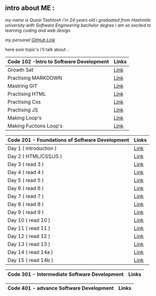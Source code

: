 
## intro about ME :

*my name is Qusai Tashtosh i'm 24 years old
i graduated from Hashmite university with Software Engineering bachelor degree
i am so excited to learning  coding and web design*

*my personal [GitHub Link](https://github.com/QusaiTA)*

here som topic's i'll talk about ..

| Code 102 -Intro to Software Development      | Links |
| -------------------------------------------- | ----- |
| Growth Set      | [Link](102/read2a.md)       |
| Practising MARKDOWN   | [Link](102/Summary.md)        |
| Mastring GIT   | [Link](102/readMonday.md)|
| Practising HTML| [Link](102/read3a.md)|
| Practising Css | [Link](102/read3b.md)|
| Practising JS  | [Link](102/read4.md) |
| Making Loop's  | [Link](102/read5.md) |
| Making Fuctions Loop's  | [Link](102/read6.md) |







| Code 201 - Foundations of Software Development      | Links |
| --------------------------------------------------- | ----- |
| Day 1 (  introduction )      | [Link](201/read1.md)    |
| Day 2 (   HTML/CSS/JS   )      |[Link](201/read2.md)     |
| Day 3 (    read 3  )      | [Link](201/read3.md)     |
| Day 4 ( read 4     )      |  [Link](201/read4.md)   |
| Day 5 (   read 5  )      |  [Link](201/read5.md)     |
| Day 6 (  read 6    )      | [Link](201/read6.md)    |
| Day 7 (  read 7    )      | [Link](201/read7.md)    |
| Day 8 (  read 8 )      | [Link](201/read8.md)     |
| Day 9 (  read 9    )      | [Link](201/read9.md)    |
| Day 10 ( read 10     )      | [Link](201/read10.md)    |
| Day 11 ( read 11   )      | [Link](201/read11.md)    |
| Day 12 ( read 12     )      |[Link](201/read12.md)     |
| Day 13 ( read 13     )      |[Link](201/read13.md)     |
| Day 14 ( read 14a     )      |[Link](201/read14a.md)     |
| Day 15 ( read 14b     )      |[Link](201/read14b.md)     |



| Code 301 - Intermediate Software Development      | Links       |
| ------------------------------------------------- | ----------- |


| Code 401 - advance Software Development      | Links       |
| -------------------------------------------- | ----------- |
